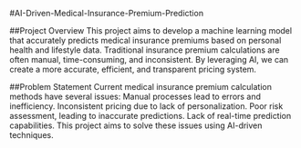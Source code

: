 #AI-Driven-Medical-Insurance-Premium-Prediction

##Project Overview
This project aims to develop a machine learning model that accurately predicts medical insurance premiums based on personal health and lifestyle data. Traditional insurance premium calculations are often manual, time-consuming, and inconsistent. By leveraging AI, we can create a more accurate, efficient, and transparent pricing system.

##Problem Statement
Current medical insurance premium calculation methods have several issues:
Manual processes lead to errors and inefficiency.
Inconsistent pricing due to lack of personalization.
Poor risk assessment, leading to inaccurate predictions.
Lack of real-time prediction capabilities.
This project aims to solve these issues using AI-driven techniques.
